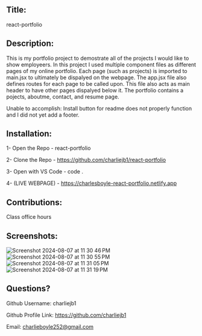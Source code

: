 ## Title: 
 
react-portfolio
  
 ## Description: 

This is my portfolio project to demostrate all of the projects I would like to show employeers. In this project I used multiple component files as different pages of my online portfolio. Each page (such as projects) is imported to main.jsx to ultimately be dispalyed on the webpage. The app.jsx file also defines routes for each page to be called upon. This file also acts as main header to have other pages dispalyed below it. The portfolio contains a pojects, aboutme, contact, and resume page.


Unable to accomplish:
Install button for readme does not properly function and I did not yet add a footer.

 ## Installation: 

 1- Open the Repo - react-portfolio
 
 2- Clone the Repo - https://github.com/charliejb1/react-portfolio

 3- Open with VS Code - code .

 4- (LIVE WEBPAGE) - https://charlesboyle-react-portfolio.netlify.app

 ## Contributions: 
 
 Class office hours 
 
 ## Screenshots:
![Screenshot 2024-08-07 at 11 30 46 PM](https://github.com/user-attachments/assets/beb1bbfe-a3e3-4240-9ea8-86c70107bcd6)
![Screenshot 2024-08-07 at 11 30 55 PM](https://github.com/user-attachments/assets/c1fd9e6d-bfab-4ec8-960a-5a3165c1a16e)
![Screenshot 2024-08-07 at 11 31 05 PM](https://github.com/user-attachments/assets/df6b7078-4873-436f-9f3e-49f3dfc93872)
![Screenshot 2024-08-07 at 11 31 19 PM](https://github.com/user-attachments/assets/0594cb22-9fd1-41bd-a421-f1177e553678)


 ## Questions?

  Github Username: charliejb1
  
  Github Profile Link: https://github.com/charliejb1
  
  Email: charlieboyle252@gmail.com
  
